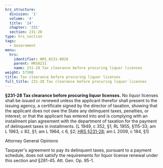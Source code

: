 ```yaml
---
hrs_structure:
  division: '1'
  volume: '4'
  title: '14'
  chapter: '231'
  section: 231-28
type: hrs_section
tags:
  - Government
menu:
  hrs:
    identifier: HRS_0231-0028
    parent: HRS0231
    name: 231-28 Tax clearance before procuring liquor licenses
weight: 57300
title: Tax clearance before procuring liquor licenses
full_title: 231-28 Tax clearance before procuring liquor licenses
---
```

**§231-28 Tax clearance before procuring liquor licenses.** No liquor licenses shall be issued or renewed unless the applicant therefor shall present to the issuing agency, a certificate signed by the director of taxation, showing that the applicant does not owe the State any delinquent taxes, penalties, or interest; or that the applicant has entered into and is complying with an installment plan agreement with the department of taxation for the payment of delinquent taxes in installments. [L 1949, c 352, §1; RL 1955, §115-33; am L 1963, c 82, §1; am L 1964, c 6, §2; [HRS §231-28](/title-14/chapter-231/section-231-28/); am L 2009, c 184, §1]

Attorney General Opinions

Taxpayer's agreement to pay its delinquent taxes, pursuant to a payment schedule, does not satisfy the requirements for liquor license renewal under this section and §281-45\. Att. Gen. Op. 95-1.